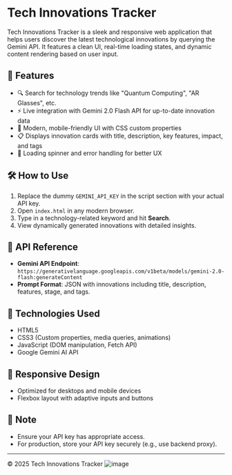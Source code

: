 # Tech Innovations Tracker

Tech Innovations Tracker is a sleek and responsive web application that helps users discover the latest technological innovations by querying the Gemini API. It features a clean UI, real-time loading states, and dynamic content rendering based on user input.

## 🚀 Features

- 🔍 Search for technology trends like "Quantum Computing", "AR Glasses", etc.
- ⚡ Live integration with Gemini 2.0 Flash API for up-to-date innovation data
- 🎨 Modern, mobile-friendly UI with CSS custom properties
- 📋 Displays innovation cards with title, description, key features, impact, and tags
- 🔄 Loading spinner and error handling for better UX

## 🛠️ How to Use

1. Replace the dummy `GEMINI_API_KEY` in the script section with your actual API key.
2. Open `index.html` in any modern browser.
3. Type in a technology-related keyword and hit **Search**.
4. View dynamically generated innovations with detailed insights.

## 🔑 API Reference

- **Gemini API Endpoint**: `https://generativelanguage.googleapis.com/v1beta/models/gemini-2.0-flash:generateContent`
- **Prompt Format**: JSON with innovations including title, description, features, stage, and tags.

## 🧪 Technologies Used

- HTML5
- CSS3 (Custom properties, media queries, animations)
- JavaScript (DOM manipulation, Fetch API)
- Google Gemini AI API

## 📲 Responsive Design

- Optimized for desktops and mobile devices
- Flexbox layout with adaptive inputs and buttons

## 📌 Note

- Ensure your API key has appropriate access.
- For production, store your API key securely (e.g., use backend proxy).

---

© 2025 Tech Innovations Tracker
![image](https://github.com/user-attachments/assets/ff0f82a7-dbad-4953-87c7-9334d8c6fa19)
